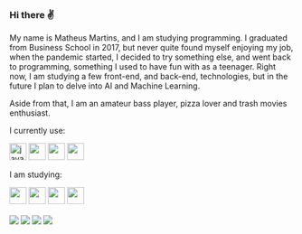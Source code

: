 ### Hi there ✌

My name is Matheus Martins, and I am studying programming. I graduated from Business School in 2017, but never quite found myself enjoying my job, when the pandemic started, I decided to try something else, and went back to programming, something I used to have fun with as a teenager. Right now, I am studying a few front-end, and back-end, technologies, but in the future I plan to delve into AI and Machine Learning.

Aside from that, I am an amateur bass player, pizza lover and trash movies enthusiast. 

I currently use:
<div style="display: inline-block">
  <img height="30" alt="javascript" src="https://cdn.jsdelivr.net/gh/devicons/devicon/icons/javascript/javascript-original.svg" />
  <img height="30" src="https://cdn.jsdelivr.net/gh/devicons/devicon/icons/react/react-original.svg" />
  <img height="30" src="https://cdn.jsdelivr.net/gh/devicons/devicon/icons/php/php-original.svg" />
  <img height="30" src="https://cdn.jsdelivr.net/gh/devicons/devicon/icons/mysql/mysql-original.svg" />
</div>

<br/>

I am studying: 
<div style="display: inline-block">
  <img height="30" src="https://cdn.jsdelivr.net/gh/devicons/devicon/icons/typescript/typescript-original.svg" />
  <img height="30" src="https://cdn.jsdelivr.net/gh/devicons/devicon/icons/nodejs/nodejs-plain.svg" />
  <img height="30" src="https://cdn.jsdelivr.net/gh/devicons/devicon/icons/java/java-original.svg" />   
  <img height="30" src="https://cdn.jsdelivr.net/gh/devicons/devicon/icons/python/python-original.svg" />   
</div>

<br/>
<br/>

<div style="display: inline-block">
  <a href="https://web.facebook.com/matheusm.1991/" target="_blank"><img src="https://img.shields.io/badge/Facebook-1877F2?style=for-the-badge&logo=facebook&logoColor=white" /></a>
  <a href="https://www.linkedin.com/in/martins-m/" target="_blank"><img src="https://img.shields.io/badge/LinkedIn-0077B5?style=for-the-badge&logo=linkedin&logoColor=white" /></a>
  <a href="https://twitter.com/EusMartins" target="_blank"><img src="https://img.shields.io/badge/Twitter-1DA1F2?style=for-the-badge&logo=twitter&logoColor=white" /></a>
  <a href="https://www.instagram.com/martinspcm/" target="_blank"><img src="https://img.shields.io/badge/Instagram-E4405F?style=for-the-badge&logo=instagram&logoColor=white" /></a>                                                          
</div>

